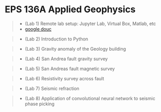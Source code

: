 # EPS 136A Applied Geophysics
 
> - (Lab 1) Remote lab setup: Jupyter Lab, Virtual Box, Matlab, etc
  > - [google douc](https://docs.google.com/document/d/1dkQMCQrEHQCQTaDpHkv_uXHFYJRGAUarDDqLrxAQB8U/edit#heading=h.xac889lxj9nx)

> - (Lab 2) Introduction to Python 

> - (Lab 3) Gravity anomaly of the Geology building

> - (Lab 4) San Andrea fault gravity survey

> - (Lab 5) San Andreas fault magnetic survey

> - (Lab 6) Resistivity survey across fault

> - (Lab 7) Seismic refraction 

> - (Lab 8) Application of convolutional neural network to seismic phase picking 
